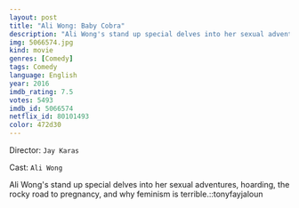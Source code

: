 ```yaml
---
layout: post
title: "Ali Wong: Baby Cobra"
description: "Ali Wong's stand up special delves into her sexual adventures, hoarding, the rocky road to pregnancy, and why feminism is terrible.::tonyfayjaloun.."
img: 5066574.jpg
kind: movie
genres: [Comedy]
tags: Comedy 
language: English
year: 2016
imdb_rating: 7.5
votes: 5493
imdb_id: 5066574
netflix_id: 80101493
color: 472d30
---
```

Director: `Jay Karas`  

Cast: `Ali Wong` 

Ali Wong's stand up special delves into her sexual adventures, hoarding, the rocky road to pregnancy, and why feminism is terrible.::tonyfayjaloun